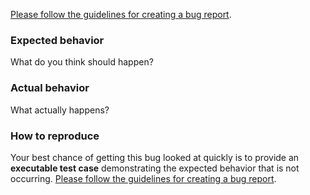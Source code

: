 [Please follow the guidelines for creating a bug report](https://github.com/carlosazaustre/jamon/blob/master/.github/CONTRIBUTING.md#4-did-you-find-a-bug).

### Expected behavior

What do you think should happen?

### Actual behavior

What actually happens?

### How to reproduce

Your best chance of getting this bug looked at quickly is to provide an
**executable test case** demonstrating the expected behavior that is not
occurring. [Please follow the guidelines for creating a bug report](https://github.com/carlosazaustre/jamon/blob/master/.github/CONTRIBUTING.md#4-did-you-find-a-bug).
